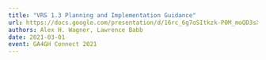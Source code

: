 ```yaml
---
title: "VRS 1.3 Planning and Implementation Guidance"
url: https://docs.google.com/presentation/d/16rc_6g7oSItkzk-P0M_moQD3sXl-3ajPa3OGcSwVZ4A/edit?usp=sharing
authors: Alex H. Wagner, Lawrence Babb
date: 2021-03-01
event: GA4GH Connect 2021
---
```

